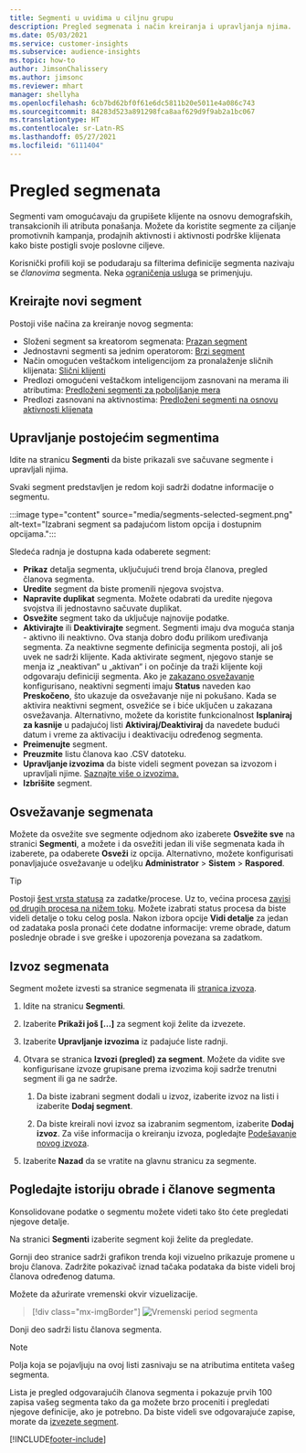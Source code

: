 ```yaml
---
title: Segmenti u uvidima u ciljnu grupu
description: Pregled segmenata i način kreiranja i upravljanja njima.
ms.date: 05/03/2021
ms.service: customer-insights
ms.subservice: audience-insights
ms.topic: how-to
author: JimsonChalissery
ms.author: jimsonc
ms.reviewer: mhart
manager: shellyha
ms.openlocfilehash: 6cb7bd62bf0f61e6dc5811b20e5011e4a086c743
ms.sourcegitcommit: 84283d523a891298fca8aaf629d9f9ab2a1bc067
ms.translationtype: HT
ms.contentlocale: sr-Latn-RS
ms.lasthandoff: 05/27/2021
ms.locfileid: "6111404"
---
```

# <a name="segments-overview"></a>Pregled segmenata

Segmenti vam omogućavaju da grupišete klijente na osnovu demografskih, transakcionih ili atributa ponašanja. Možete da koristite segmente za ciljanje promotivnih kampanja, prodajnih aktivnosti i aktivnosti podrške klijenata kako biste postigli svoje poslovne ciljeve.

Korisnički profili koji se podudaraju sa filterima definicije segmenta nazivaju se *članovima* segmenta. Neka [ograničenja usluga](service-limits.md) se primenjuju.

## <a name="create-a-new-segment"></a>Kreirajte novi segment

Postoji više načina za kreiranje novog segmenta: 

- Složeni segment sa kreatorom segmenata: [Prazan segment](segment-builder.md#create-a-new-segment)
- Jednostavni segmenti sa jednim operatorom: [Brzi segment](segment-builder.md#quick-segments)
- Način omogućen veštačkom inteligencijom za pronalaženje sličnih klijenata: [Slični klijenti](find-similar-customer-segments.md)
- Predlozi omogućeni veštačkom inteligencijom zasnovani na merama ili atributima: [Predloženi segmenti za poboljšanje mera](suggested-segments.md)
- Predlozi zasnovani na aktivnostima: [Predloženi segmenti na osnovu aktivnosti klijenata](suggested-segments-activity.md)

## <a name="manage-existing-segments"></a>Upravljanje postojećim segmentima

Idite na stranicu **Segmenti** da biste prikazali sve sačuvane segmente i upravljali njima.

Svaki segment predstavljen je redom koji sadrži dodatne informacije o segmentu.

:::image type="content" source="media/segments-selected-segment.png" alt-text="Izabrani segment sa padajućom listom opcija i dostupnim opcijama.":::

Sledeća radnja je dostupna kada odaberete segment:

- **Prikaz** detalja segmenta, uključujući trend broja članova, pregled članova segmenta.
- **Uredite** segment da biste promenili njegova svojstva.
- **Napravite duplikat** segmenta. Možete odabrati da uredite njegova svojstva ili jednostavno sačuvate duplikat.
- **Osvežite** segment tako da uključuje najnovije podatke.
- **Aktivirajte** ili **Deaktivirajte** segment. Segmenti imaju dva moguća stanja - aktivno ili neaktivno. Ova stanja dobro dođu prilikom uređivanja segmenta. Za neaktivne segmente definicija segmenta postoji, ali još uvek ne sadrži klijente. Kada aktivirate segment, njegovo stanje se menja iz „neaktivan“ u „aktivan“ i on počinje da traži klijente koji odgovaraju definiciji segmenta. Ako je [zakazano osvežavanje](system.md#schedule-tab) konfigurisano, neaktivni segmenti imaju **Status** naveden kao **Preskočeno**, što ukazuje da osvežavanje nije ni pokušano. Kada se aktivira neaktivni segment, osvežiće se i biće uključen u zakazana osvežavanja.
  Alternativno, možete da koristite funkcionalnost **Isplaniraj za kasnije** u padajućoj listi **Aktiviraj/Deaktiviraj** da navedete budući datum i vreme za aktivaciju i deaktivaciju određenog segmenta.
- **Preimenujte** segment.
- **Preuzmite** listu članova kao .CSV datoteku.
- **Upravljanje izvozima** da biste videli segment povezan sa izvozom i upravljali njime. [Saznajte više o izvozima.](export-destinations.md)
- **Izbrišite** segment.

## <a name="refresh-segments"></a>Osvežavanje segmenata

Možete da osvežite sve segmente odjednom ako izaberete **Osvežite sve** na stranici **Segmenti**, a možete i da osvežiti jedan ili više segmenata kada ih izaberete, pa odaberete **Osveži** iz opcija. Alternativno, možete konfigurisati ponavljajuće osvežavanje u odeljku **Administrator** > **Sistem** > **Raspored**.

> [!TIP]
> Postoji [šest vrsta statusa](system.md#status-types) za zadatke/procese. Uz to, većina procesa [zavisi od drugih procesa na nižem toku](system.md#refresh-policies). Možete izabrati status procesa da biste videli detalje o toku celog posla. Nakon izbora opcije **Vidi detalje** za jedan od zadataka posla pronaći ćete dodatne informacije: vreme obrade, datum poslednje obrade i sve greške i upozorenja povezana sa zadatkom.

## <a name="export-segments"></a>Izvoz segmenata

Segment možete izvesti sa stranice segmenata ili [stranica izvoza](export-destinations.md). 

1. Idite na stranicu **Segmenti**.

1. Izaberite **Prikaži još [...]** za segment koji želite da izvezete.

1. Izaberite **Upravljanje izvozima** iz padajuće liste radnji.

1. Otvara se stranica **Izvozi (pregled) za segment**. Možete da vidite sve konfigurisane izvoze grupisane prema izvozima koji sadrže trenutni segment ili ga ne sadrže.

   1. Da biste izabrani segment dodali u izvoz, izaberite izvoz na listi i izaberite **Dodaj segment**.

   1. Da biste kreirali novi izvoz sa izabranim segmentom, izaberite **Dodaj izvoz**. Za više informacija o kreiranju izvoza, pogledajte [Podešavanje novog izvoza](export-destinations.md#set-up-a-new-export).

1. Izaberite **Nazad** da se vratite na glavnu stranicu za segmente.

## <a name="view-processing-history-and-segment-members"></a>Pogledajte istoriju obrade i članove segmenta

Konsolidovane podatke o segmentu možete videti tako što ćete pregledati njegove detalje.

Na stranici **Segmenti** izaberite segment koji želite da pregledate.

Gornji deo stranice sadrži grafikon trenda koji vizuelno prikazuje promene u broju članova. Zadržite pokazivač iznad tačaka podataka da biste videli broj članova određenog datuma.

Možete da ažurirate vremenski okvir vizuelizacije.

> [!div class="mx-imgBorder"]
> ![Vremenski period segmenta](media/segment-time-range.png "Vremenski period segmenta")

Donji deo sadrži listu članova segmenta.

> [!NOTE]
> Polja koja se pojavljuju na ovoj listi zasnivaju se na atributima entiteta vašeg segmenta.
>
>Lista je pregled odgovarajućih članova segmenta i pokazuje prvih 100 zapisa vašeg segmenta tako da ga možete brzo proceniti i pregledati njegove definicije, ako je potrebno. Da biste videli sve odgovarajuće zapise, morate da [izvezete segment](export-destinations.md).

[!INCLUDE[footer-include](../includes/footer-banner.md)] 
